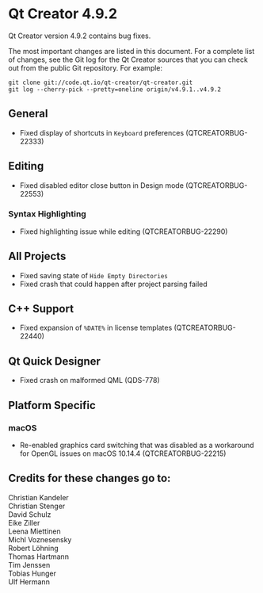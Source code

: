 # Qt Creator 4.9.2

Qt Creator version 4.9.2 contains bug fixes.

The most important changes are listed in this document. For a complete
list of changes, see the Git log for the Qt Creator sources that
you can check out from the public Git repository. For example:

    git clone git://code.qt.io/qt-creator/qt-creator.git
    git log --cherry-pick --pretty=oneline origin/v4.9.1..v4.9.2

## General

* Fixed display of shortcuts in `Keyboard` preferences (QTCREATORBUG-22333)

## Editing

* Fixed disabled editor close button in Design mode (QTCREATORBUG-22553)

### Syntax Highlighting

* Fixed highlighting issue while editing (QTCREATORBUG-22290)

## All Projects

* Fixed saving state of `Hide Empty Directories`
* Fixed crash that could happen after project parsing failed

## C++ Support

* Fixed expansion of `%DATE%` in license templates (QTCREATORBUG-22440)

## Qt Quick Designer

* Fixed crash on malformed QML (QDS-778)

## Platform Specific

### macOS

* Re-enabled graphics card switching that was disabled as a workaround
  for OpenGL issues on macOS 10.14.4 (QTCREATORBUG-22215)

## Credits for these changes go to:

Christian Kandeler  
Christian Stenger  
David Schulz  
Eike Ziller  
Leena Miettinen  
Michl Voznesensky  
Robert Löhning  
Thomas Hartmann  
Tim Jenssen  
Tobias Hunger  
Ulf Hermann  
